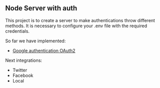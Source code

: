 ## Node Server with auth

This project is to create a server to make authentications throw different methods.
It is necessary to configure your .env file with the required credentials.

So far we have implemented:
- [Google authentication OAuth2](https://developers.google.com/adwords/api/docs/guides/authentication)

Next integrations:
- Twitter
- Facebook
- Local